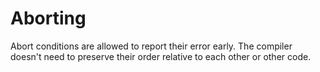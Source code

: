 # Aborting

Abort conditions are allowed to report their error early. The compiler doesn't need to preserve
their order relative to each other or other code.
